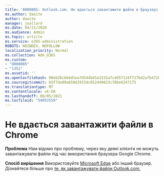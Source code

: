 ```yaml
---
title: '8000085: Outlook.com. Не вдається завантажити файли в Браузері Chrome'
ms.author: daeite
author: daeite
manager: joallard
ms.date: 04/21/2020
ms.audience: Admin
ms.topic: article
ms.service: o365-administration
ROBOTS: NOINDEX, NOFOLLOW
localization_priority: Normal
ms.collection: Adm_O365
ms.custom:
- "8000085"
- "1352"
ms.assetid: ''
ms.openlocfilehash: 08eb26cb64d1ea7d544bd1e1531afc4d57124ff17bd2afb471686d066098ce8a
ms.sourcegitcommit: b5f7da89a650d2915dc652449623c78be6247175
ms.translationtype: MT
ms.contentlocale: uk-UA
ms.lasthandoff: 08/05/2021
ms.locfileid: "54053559"
---
```

# <a name="cant-download-files-in-chrome"></a>Не вдається завантажити файли в Chrome

**Проблема** Нам відомо про проблему, через яку деякі клієнти не можуть завантажувати файли під час використання браузера Google Chrome. 

**Спосіб вирішення** Використовуйте [Microsoft Edge](https://www.microsoft.com/windows/microsoft-edge) або інший браузер.
Дізнайтеся більше про [те, як завантажувати файли Outlook.com.](https://support.office.com/article/8d7c1ea7-4e5f-44ce-bb6e-c5fcc92ba9ab?wt.mc_id=Office_Outlook_com_Alchemy)

